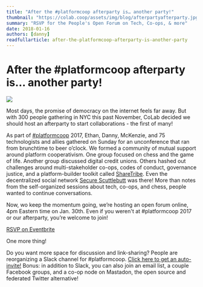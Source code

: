 ```yaml
---
title: "After the #platformcoop afterparty is… another party!"
thumbnail: "https://colab.coop/assets/img/blog/afterpartyafterparty.jpg"
summary: "RSVP for the People's Open Forum on Tech, Co-ops, & more"
date: 2018-01-16
authors: [danny]
readfullarticle: after-the-platformcoop-afterparty-is-another-party
---
```


# After the #platformcoop afterparty is… another party!

<img src="/assets/img/blog/afterpartyafterparty.jpg" class="center-element">

Most days, the promise of democracy on the internet feels far away. But with 300 people gathering in NYC this past November, CoLab decided we should host an afterparty to start collaborations - the first of many!

As part of [#platformcoop](http://platform.coop/) 2017, Ethan, Danny, McKenzie, and 75 technologists and allies gathered on Sunday for an unconference that ran from brunchtime to beer o’clock. We formed a community of mutual support around platform cooperativism. One group focused on chess and the game of life. Another group discussed digital credit unions. Others hashed out challenges around multi-stakeholder co-ops, codes of conduct, governance justice, and a platform-builder toolkit called [ShareTribe](http://sharetribe.com/). Even the decentralized social network [Secure Scuttlebutt](https://www.scuttlebutt.nz/) was there! More than notes from the self-organized sessions about tech, co-ops, and chess, people wanted to continue conversations.

Now, wo keep the momentum going, we’re hosting an open forum online, 4pm Eastern time on Jan. 30th. Even if you weren't at #platformcoop 2017 or our afterparty, you’re welcome to join!

<section class="container spacing--lg center-text">
<a href="https://www.eventbrite.com/e/peoples-open-forum-on-co-ops-tech-more-tickets-41121277849" class="button--brand-outline color-red">RSVP on Eventbrite</a>
<div class="spacing--sm"></div>
</section>

One more thing!

Do you want more space for discussion and link-sharing? People are reorganizing a Slack channel for #platformcoop. [Click here to get an auto-invite!](https://ioo.coop/connect) Bonus: in addition to Slack, you can also join an email list, a couple Facebook groups, and a co-op node on Mastadon, the open source and federated Twitter alternative!
